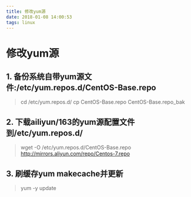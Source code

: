 ```yaml
---
title: 修改yum源
date: 2018-01-08 14:00:53
tags: linux
---
```

# 修改yum源

## 1. 备份系统自带yum源文件:/etc/yum.repos.d/CentOS-Base.repo

> cd /etc/yum.repos.d/
> cp CentOS-Base.repo CentOS-Base.repo_bak

## 2. 下载ailiyun/163的yum源配置文件到/etc/yum.repos.d/

> wget -O /etc/yum.repos.d/CentOS-Base.repo 
> http://mirrors.aliyun.com/repo/Centos-7.repo

## 3. 刷缓存yum makecache并更新

> yum -y update


